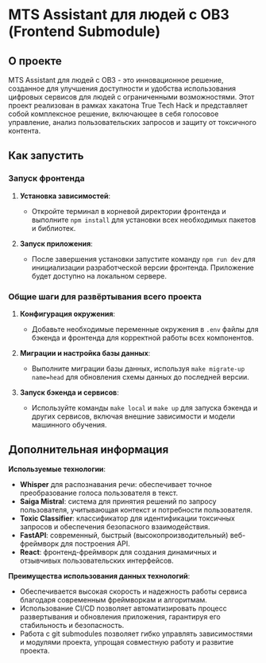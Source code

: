 # MTS Assistant для людей с ОВЗ (Frontend Submodule)

## О проекте

MTS Assistant для людей с ОВЗ - это инновационное решение, созданное для улучшения доступности и удобства использования цифровых сервисов для людей с ограниченными возможностями. Этот проект реализован в рамках хакатона True Tech Hack и представляет собой комплексное решение, включающее в себя голосовое управление, анализ пользовательских запросов и защиту от токсичного контента.

## Как запустить

### Запуск фронтенда

1. **Установка зависимостей**:
   - Откройте терминал в корневой директории фронтенда и выполните `npm install` для установки всех необходимых пакетов и библиотек.

2. **Запуск приложения**:
   - После завершения установки запустите команду `npm run dev` для инициализации разработческой версии фронтенда. Приложение будет доступно на локальном сервере.

### Общие шаги для развёртывания всего проекта

1. **Конфигурация окружения**:
   - Добавьте необходимые переменные окружения в `.env` файлы для бэкенда и фронтенда для корректной работы всех компонентов.

2. **Миграции и настройка базы данных**:
   - Выполните миграции базы данных, используя `make migrate-up name=head` для обновления схемы данных до последней версии.

3. **Запуск бэкенда и сервисов**:
   - Используйте команды `make local` и `make up` для запуска бэкенда и других сервисов, включая внешние зависимости и модели машинного обучения.

## Дополнительная информация

**Используемые технологии**:

- **Whisper** для распознавания речи: обеспечивает точное преобразование голоса пользователя в текст.
- **Saiga Mistral**: система для принятия решений по запросу пользователя, учитывающая контекст и потребности пользователя.
- **Toxic Classifier**: классификатор для идентификации токсичных запросов и обеспечения безопасного взаимодействия.
- **FastAPI**: современный, быстрый (высокопроизводительный) веб-фреймворк для построения API.
- **React**: фронтенд-фреймворк для создания динамичных и отзывчивых пользовательских интерфейсов.

**Преимущества использования данных технологий**:

- Обеспечивается высокая скорость и надежность работы сервиса благодаря современным фреймворкам и алгоритмам.
- Использование CI/CD позволяет автоматизировать процесс развертывания и обновления приложения, гарантируя его стабильность и безопасность.
- Работа с git submodules позволяет гибко управлять зависимостями и модулями проекта, упрощая совместную работу и развитие проекта.
